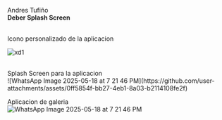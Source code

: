 Andres Tufiño <br/>
<strong>Deber Splash Screen</strong>
<br/>

<br/>
Icono personalizado de la aplicacion
<br/>

![xd1](https://github.com/user-attachments/assets/b9641144-5fee-428f-a7d6-ad5adf1d0515)

<br/>
Splash Screen para la aplicacion
<br/>
![WhatsApp Image 2025-05-18 at 7 21 46 PM](https://github.com/user-attachments/assets/0ff5854f-bb27-4eb1-8a03-b2114108fe2f)



Aplicacion de galeria
<br/>
![WhatsApp Image 2025-05-18 at 7 21 46 PM](https://github.com/user-attachments/assets/4d039da8-e807-4d21-bb24-8430e88c5b3b)


